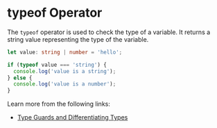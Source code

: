 # typeof Operator

The `typeof` operator is used to check the type of a variable. It returns a string value representing the type of the variable.

```typescript
let value: string | number = 'hello';

if (typeof value === 'string') {
  console.log('value is a string');
} else {
  console.log('value is a number');
}
```

Learn more from the following links:

- [Type Guards and Differentiating Types](https://www.typescriptlang.org/docs/handbook/2/narrowing.html#typeof-type-guards)
